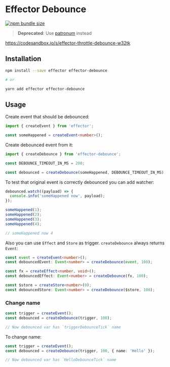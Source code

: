 # Effector Debounce

[![npm bundle size](https://img.shields.io/bundlephobia/min/effector-debounce)](https://bundlephobia.com/result?p=effector-debounce)

> **Deprecated**: Use [patronum](https://github.com/sergeysova/patronum) instead

https://codesandbox.io/s/effector-throttle-debounce-w32tk

## Installation

```bash
npm install --save effector effector-debounce

# or

yarn add effector effector-debounce
```

## Usage

Create event that should be debounced:

```ts
import { createEvent } from 'effector';

const someHappened = createEvent<number>();
```

Create debounced event from it:

```ts
import { createDebounce } from 'effector-debounce';

const DEBOUNCE_TIMEOUT_IN_MS = 200;

const debounced = createDebounce(someHappened, DEBOUNCE_TIMEOUT_IN_MS);
```

To test that original event is correctly debounced you can add watcher:

```ts
debounced.watch((payload) => {
  console.info('someHappened now', payload);
});

someHappened(1);
someHappened(2);
someHappened(3);
someHappened(4);

// someHappened now 4
```

Also you can use `Effect` and `Store` as trigger. `createDebounce` always returns `Event`:

```ts
const event = createEvent<number>();
const debouncedEvent: Event<number> = createDebounce(event, 100);

const fx = createEffect<number, void>();
const debouncedEffect: Event<number> = createDebounce(fx, 100);

const $store = createStore<number>(0);
const debouncedStore: Event<number> = createDebounce($store, 100);
```

### Change name

```ts
const trigger = createEvent();
const debounced = createDebounce(trigger, 100);

// Now debounced var has `triggerDebounceTick` name
```

To change name:

```ts
const trigger = createEvent();
const debounced = createDebounce(trigger, 100, { name: 'Hello' });

// Now debounced var has `HelloDebounceTick` name
```
